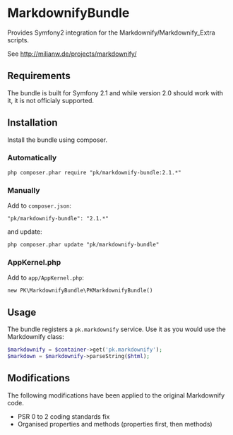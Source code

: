 MarkdownifyBundle
===================

Provides Symfony2 integration for the Markdownify/Markdownify_Extra scripts.

See http://milianw.de/projects/markdownify/

## Requirements
The bundle is built for Symfony 2.1 and while version 2.0 should work with it, it is not officialy supported.

## Installation
Install the bundle using composer.

### Automatically
```
php composer.phar require "pk/markdownify-bundle:2.1.*"
```

### Manually
Add to `composer.json`:
```
"pk/markdownify-bundle": "2.1.*"
```

and update:
```
php composer.phar update "pk/markdownify-bundle"
```

###  AppKernel.php

Add to `app/AppKernel.php`:

    new PK\MarkdownifyBundle\PKMarkdownifyBundle()

## Usage
The bundle registers a `pk.markdownify` service. Use it as you would use the Markdownify class:

```php
$markdownify = $container->get('pk.markdownify');
$markdown = $markdownify->parseString($html);
```

## Modifications
The following modifications have been applied to the original Markdownify code.

* PSR 0 to 2 coding standards fix
* Organised properties and methods (properties first, then methods)
